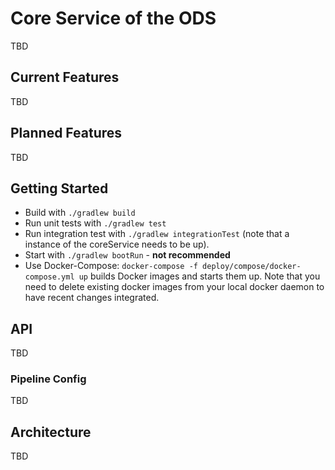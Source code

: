# Core Service of the ODS
TBD

## Current Features
TBD

## Planned Features
TBD

## Getting Started

* Build with `./gradlew build`
* Run unit tests with `./gradlew test`
* Run integration test with `./gradlew integrationTest` (note that a instance of the coreService needs to be up).
* Start with `./gradlew bootRun`  - <b>not recommended</b>
* Use Docker-Compose: `docker-compose -f deploy/compose/docker-compose.yml up` builds Docker images and starts them up. 
Note that you need to delete existing docker images from your local docker daemon to have recent changes integrated. 

## API
TBD

### Pipeline Config
TBD

## Architecture
TBD


